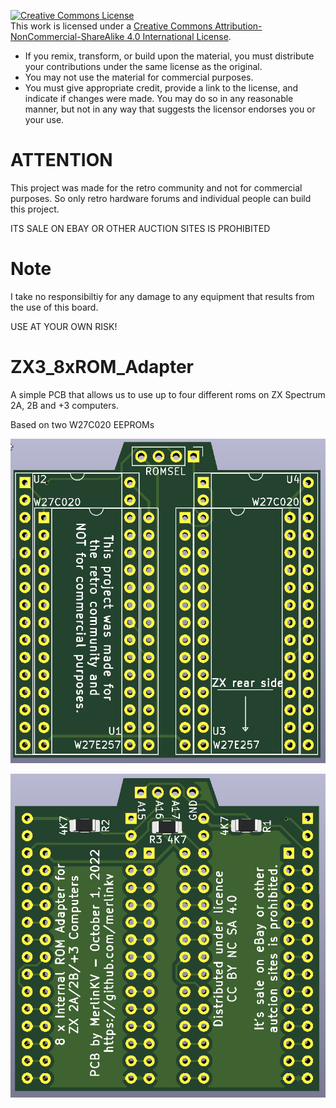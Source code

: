 <a rel="license" href="http://creativecommons.org/licenses/by-nc-sa/4.0/"><img alt="Creative Commons License" style="border-width:0" src="https://i.creativecommons.org/l/by-nc-sa/4.0/88x31.png" /></a><br />This work is licensed under a <a rel="license" href="http://creativecommons.org/licenses/by-nc-sa/4.0/">Creative Commons Attribution-NonCommercial-ShareAlike 4.0 International License</a>.

* If you remix, transform, or build upon the material, you must distribute your contributions under the same license as the original.
* You may not use the material for commercial purposes.
* You must give appropriate credit, provide a link to the license, and indicate if changes were made. You may do so in any reasonable manner, but not in any way that suggests the licensor endorses you or your use.

# ATTENTION

This project was made for the retro community and not for commercial purposes. So only retro hardware forums and individual people can build this project.

ITS SALE ON EBAY OR OTHER AUCTION SITES IS PROHIBITED

# Note

I take no responsibiltiy for any damage to any equipment that results from the use of this board.

USE AT YOUR OWN RISK!

# ZX3_8xROM_Adapter

A simple PCB that allows us to use up to four different roms on ZX Spectrum 2A, 2B and +3 computers.

Based on two W27C020 EEPROMs

![Front](https://github.com/merlinkv/ZX3_8xROM_Adapter/blob/main/ZX3_8xROM_Adapter_Front.jpg)

![Back](https://github.com/merlinkv/ZX3_8xROM_Adapter/blob/main/ZX3_8xROM_Adapter_Back.jpg)
